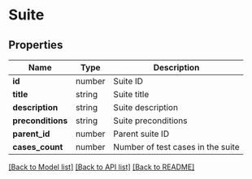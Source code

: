 # Suite

## Properties

| Name | Type | Description |
|------|------|-------------|
| **id** | number | Suite ID |
| **title** | string | Suite title |
| **description** | string | Suite description |
| **preconditions** | string | Suite preconditions |
| **parent_id** | number | Parent suite ID |
| **cases_count** | number | Number of test cases in the suite |

[[Back to Model list]](../README.md#documentation-for-models) [[Back to API list]](../README.md#documentation-for-api-endpoints) [[Back to README]](../README.md)
